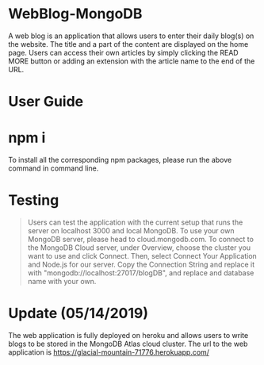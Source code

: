 # WebBlog-MongoDB
A web blog is an application that allows users to enter their daily blog(s) on the website. The title and a part of the content are displayed on the home page. Users can access their own articles by simply clicking the READ MORE button or adding an extension with the article name to the end of the URL.

# User Guide
# npm i
To install all the corresponding npm packages, please run the above command in command line.

# Testing
> Users can test the application with the current setup that runs the server on localhost 3000 and local MongoDB. 
> To use your own MongoDB server, please head to cloud.mongodb.com. 
> To connect to the MongoDB Cloud server, under Overview, choose the cluster you want to use and click Connect. Then, select Connect Your Application and Node.js for our server. 
> Copy the Connection String and replace it with "mongodb://localhost:27017/blogDB", and replace <password> and database name with your own.

# Update (05/14/2019)
The web application is fully deployed on heroku and allows users to write blogs to be stored in the MongoDB Atlas cloud cluster. The url to the web application is https://glacial-mountain-71776.herokuapp.com/
